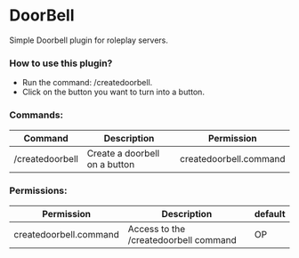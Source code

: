 # DoorBell

Simple Doorbell plugin for roleplay servers.

### How to use this plugin?
* Run the command: /createdoorbell.
* Click on the button you want to turn into a button.


### Commands:
| Command | Description | Permission |
| --- | --- | --- |
| /createdoorbell | Create a doorbell on a button | createdoorbell.command |

### Permissions:
| Permission | Description | default |
| --- | --- | --- |
| createdoorbell.command | Access to the /createdoorbell command | OP |




